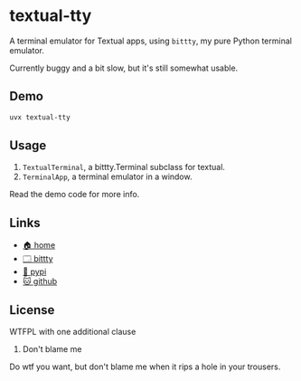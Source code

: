 # textual-tty

A terminal emulator for Textual apps, using `bittty`, my pure Python terminal
emulator.

Currently buggy and a bit slow, but it's still somewhat usable.

## Demo

```bash
uvx textual-tty
```

## Usage

1. `TextualTerminal`, a bittty.Terminal subclass for textual.
2. `TerminalApp`, a terminal emulator in a window.

Read the demo code for more info.

## Links

* [🏠 home](https://ttygroup.github.io/textual-tty)
* [🗔  bittty](https://bitplane.net/dev/python/bittty)
* [🐍 pypi](https://pypi.org/project/textual-tty)
* [🐱 github](https://github.com/ttygroup/textual-tty)

## License

WTFPL with one additional clause

1. Don't blame me

Do wtf you want, but don't blame me when it rips a hole in your trousers.

